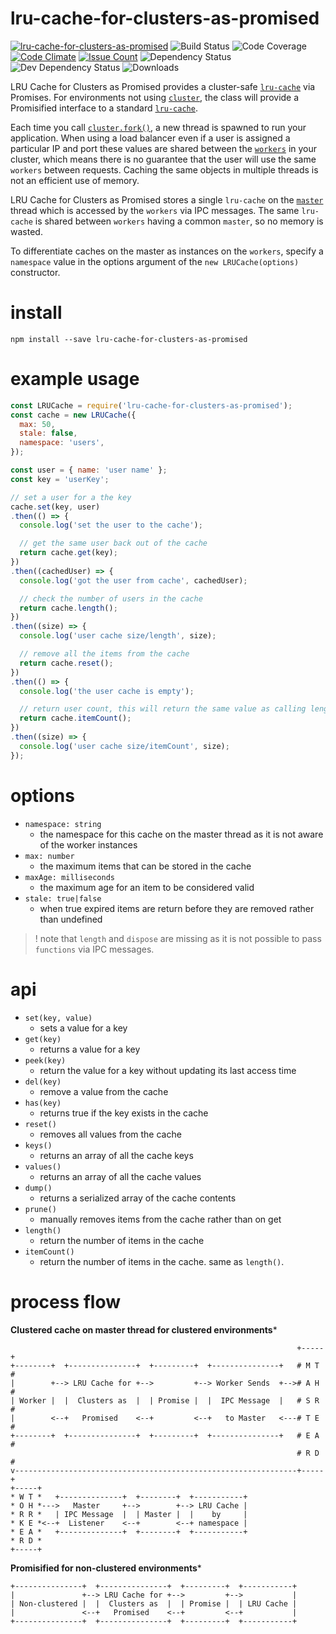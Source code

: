 # lru-cache-for-clusters-as-promised

[![lru-cache-for-clusters-as-promised](https://img.shields.io/npm/v/lru-cache-for-clusters-as-promised.svg)](https://www.npmjs.com/package/email-templates-mock)
![Build Status](https://jenkins.doublesharp.com/badges/build/lru-cache-for-clusters-as-promised.svg)
![Code Coverage](https://jenkins.doublesharp.com/badges/coverage/lru-cache-for-clusters-as-promised.svg)
[![Code Climate](https://codeclimate.com/github/doublesharp/lru-cache-for-clusters-as-promised/badges/gpa.svg)](https://codeclimate.com/github/doublesharp/lru-cache-for-clusters-as-promised)
[![Issue Count](https://codeclimate.com/github/doublesharp/lru-cache-for-clusters-as-promised/badges/issue_count.svg)](https://codeclimate.com/github/doublesharp/lru-cache-for-clusters-as-promised)
![Dependency Status](https://david-dm.org/doublesharp/lru-cache-for-clusters-as-promised.svg)
![Dev Dependency Status](https://david-dm.org/doublesharp/lru-cache-for-clusters-as-promised/dev-status.svg)
![Downloads](https://img.shields.io/npm/dt/lru-cache-for-clusters-as-promised.svg)

LRU Cache for Clusters as Promised provides a cluster-safe [`lru-cache`](https://www.npmjs.com/package/lru-cache) via Promises. For environments not using [`cluster`](https://nodejs.org/api/cluster.html), the class will provide a Promisified interface to a standard [`lru-cache`](https://www.npmjs.com/package/lru-cache).

Each time you call [`cluster.fork()`](https://nodejs.org/api/cluster.html#cluster_cluster_fork_env), a new thread is spawned to run your application. When using a load balancer even if a user is assigned a particular IP and port these values are shared between the [`workers`](https://nodejs.org/api/cluster.html#cluster_class_worker) in your cluster, which means there is no guarantee that the user will use the same `workers` between requests. Caching the same objects in multiple threads is not an efficient use of memory. 

LRU Cache for Clusters as Promised stores a single `lru-cache` on the [`master`](https://nodejs.org/api/cluster.html#cluster_cluster_ismaster) thread which is accessed by the `workers` via IPC messages. The same `lru-cache` is shared between `workers` having a common `master`, so no memory is wasted.

To differentiate caches on the master as instances on the `workers`, specify a `namespace` value in the options argument of the `new LRUCache(options)` constructor.

# install
```shell
npm install --save lru-cache-for-clusters-as-promised
```

# example usage
```javascript
const LRUCache = require('lru-cache-for-clusters-as-promised');
const cache = new LRUCache({
  max: 50,
  stale: false,
  namespace: 'users',
});

const user = { name: 'user name' };
const key = 'userKey';

// set a user for a the key
cache.set(key, user)
.then(() => {
  console.log('set the user to the cache');

  // get the same user back out of the cache
  return cache.get(key);
})
.then((cachedUser) => {
  console.log('got the user from cache', cachedUser);

  // check the number of users in the cache
  return cache.length();
})
.then((size) => {
  console.log('user cache size/length', size);

  // remove all the items from the cache
  return cache.reset();
})
.then(() => {
  console.log('the user cache is empty');

  // return user count, this will return the same value as calling length()
  return cache.itemCount();
})
.then((size) => {
  console.log('user cache size/itemCount', size);
});

```

# options

* `namespace: string`
  * the namespace for this cache on the master thread as it is not aware of the worker instances
* `max: number`
  * the maximum items that can be stored in the cache
* `maxAge: milliseconds`
  * the maximum age for an item to be considered valid
* `stale: true|false`
  * when true expired items are return before they are removed rather than undefined

> ! note that `length` and `dispose` are missing as it is not possible to pass `functions` via IPC messages.

# api

* `set(key, value)`
  * sets a value for a key
* `get(key)`
  * returns a value for a key
* `peek(key)`
  * return the value for a key without updating its last access time
* `del(key)`
  * remove a value from the cache
* `has(key)`
  * returns true if the key exists in the cache
* `reset()`
  * removes all values from the cache
* `keys()`
  * returns an array of all the cache keys
* `values()`
  * returns an array of all the cache values
* `dump()`
  * returns a serialized array of the cache contents
* `prune()`
  * manually removes items from the cache rather than on get
* `length()`
  * return the number of items in the cache
* `itemCount()`
  * return the number of items in the cache. same as `length()`.

# process flow

**Clustered cache on master thread for clustered environments***
```
                                                                +-----+
+--------+  +---------------+  +---------+  +---------------+   # M T #
|        +--> LRU Cache for +-->         +--> Worker Sends  +--># A H #
| Worker |  |  Clusters as  |  | Promise |  |  IPC Message  |   # S R #
|        <--+   Promised    <--+         <--+   to Master   <---# T E #
+--------+  +---------------+  +---------+  +---------------+   # E A #
                                                                # R D #
v---------------------------------------------------------------+-----+
+-----+
* W T *   +--------------+  +--------+  +-----------+
* O H *--->   Master     +-->        +--> LRU Cache |
* R R *   | IPC Message  |  | Master |  |    by     |
* K E *<--+  Listener    <--+        <--+ namespace |
* E A *   +--------------+  +--------+  +-----------+
* R D *
+-----+
```

**Promisified for non-clustered environments***
```
+---------------+  +---------------+  +---------+  +-----------+
|               +--> LRU Cache for +-->         +-->           |
| Non-clustered |  |  Clusters as  |  | Promise |  | LRU Cache |
|               <--+   Promised    <--+         <--+           |
+---------------+  +---------------+  +---------+  +-----------+
```
